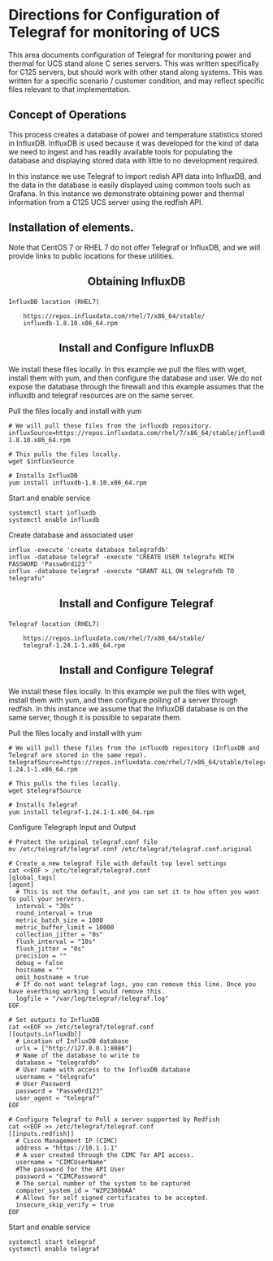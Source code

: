 # Directions for Configuration of Telegraf for monitoring of UCS #
This area documents configuration of Telegraf for monitoring power and thermal for UCS stand alone C series servers. This was written specifically for C125 servers, but should work with other stand along systems. This was written for a specific scenario / customer condition, and may reflect specific files relevant to that implementation. 

## Concept of Operations
This process creates a database of power and temperature statistics stored in InfluxDB. InfluxDB is used because it was developed for the kind of data we need to ingest and has readily available tools for populating the database and displaying stored data with little to no development required. 

In this instance we use Telegraf to import redish API data into InfluxDB, and the data in the database is easily displayed using common tools such as Grafana. In this instance we demonstrate obtaining power and thermal information from a C125 UCS server using the redfish API.

## Installation of elements.
Note that CentOS 7 or RHEL 7 do not offer Telegraf or InfluxDB, and we will provide links to public locations for these utilities. 

## <p align="center">Obtaining InfluxDB</p> ##
    InfluxDB location (RHEL7)
```
    https://repos.influxdata.com/rhel/7/x86_64/stable/
    influxdb-1.8.10.x86_64.rpm
```

## <p align="center">Install and Configure InfluxDB</p> ##
We install these files locally. In this example we pull the files with wget, install them with yum, and then configure the database and user. We do not expose the database through the firewall and this example assumes that the influxdb and telegraf resources are on the same server.

Pull the files locally and install with yum
```
# We will pull these files from the influxdb repository.
influxSource=https://repos.influxdata.com/rhel/7/x86_64/stable/influxdb-1.8.10.x86_64.rpm

# This pulls the files locally. 
wget $influxSource

# Installs InfluxDB
yum install influxdb-1.8.10.x86_64.rpm 
```
Start and enable service
```
systemctl start influxdb
systemctl enable influxdb
```
Create database and associated user
```
influx -execute 'create database telegrafdb'
influx -database telegraf -execute "CREATE USER telegrafu WITH PASSWORD 'Passw0rd123'"
influx -database telegraf -execute "GRANT ALL ON telegrafdb TO telegrafu"
```

## <p align="center">Install and Configure Telegraf</p> ##
    Telegraf location (RHEL7)
```
    https://repos.influxdata.com/rhel/7/x86_64/stable/
    telegraf-1.24.1-1.x86_64.rpm
```
## <p align="center">Install and Configure Telegraf</p> ##
We install these files locally. In this example we pull the files with wget, install them with yum, and then configure polling of a server through redfish. In this instance we assume that the InfluxDB database is on the same server, though it is possible to separate them.

Pull the files locally and install with yum
```
# We will pull these files from the influxdb repository (InfluxDB and Telegraf are stored in the same repo).
telegrafSource=https://repos.influxdata.com/rhel/7/x86_64/stable/telegraf-1.24.1-1.x86_64.rpm

# This pulls the files locally. 
wget $telegrafSource

# Installs Telegraf
yum install telegraf-1.24.1-1.x86_64.rpm
```
Configure Telegraph Input and Output
```
# Protect the original telegraf.conf file
mv /etc/telegraf/telegraf.conf /etc/telegraf/telegraf.conf.original

# Create a new telegraf file with default top level settings
cat <<EOF > /etc/telegraf/telegraf.conf
[global_tags]
[agent]
  # This is not the default, and you can set it to how often you want to pull your servers. 
  interval = "30s"
  round_interval = true
  metric_batch_size = 1000
  metric_buffer_limit = 10000
  collection_jitter = "0s"
  flush_interval = "10s"
  flush_jitter = "0s"
  precision = ""
  debug = false
  hostname = ""
  omit_hostname = true
  # If do not want telegraf logs, you can remove this line. Once you have everthing working I would remove this.
  logfile = "/var/log/telegraf/telegraf.log"
EOF

# Set outputs to InfluxDB
cat <<EOF >> /etc/telegraf/telegraf.conf
[[outputs.influxdb]]
  # Location of InfluxDB database
  urls = ["http://127.0.0.1:8086"]
  # Name of the database to write to
  database = "telegrafdb"
  # User name with access to the InfluxDB database
  username = "telegrafu"
  # User Password
  password = "Passw0rd123"
  user_agent = "telegraf"
EOF

# Configure Telegraf to Poll a server supported by Redfish
cat <<EOF >> /etc/telegraf/telegraf.conf
[[inputs.redfish]]
  # Cisco Management IP (CIMC)
  address = "https://10.1.1.1"
  # A user created through the CIMC for API access.
  username = "CIMCUserName"
  #The password for the API User
  password = "CIMCPassword"
  # The serial number of the system to be captured
  computer_system_id = "WZP23000AA"
  # Allows for self signed certificates to be accepted. 
  insecure_skip_verify = true
EOF
```
Start and enable service
```
systemctl start telegraf
systemctl enable telegraf
```





